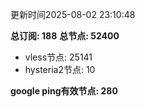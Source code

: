 更新时间2025-08-02 23:10:48

**总订阅: 188**
**总节点: 52400**
- vless节点: 25141
- hysteria2节点: 10

**google ping有效节点: 280**
